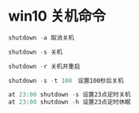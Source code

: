# win10 关机命令

```powershell
shutdown -a 取消关机

shutdown -s 关机

shutdown -r 关机并重启

shutdown -s -t 100　设置100秒后关机

at 23:00 shutdown -s 设置23点定时关机
at 23:00 shutdown -h 设置23点定时休眠
```

